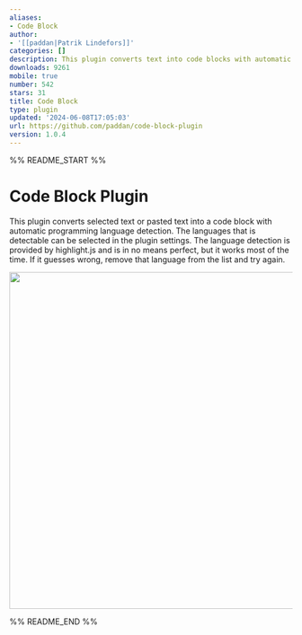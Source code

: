 ```yaml
---
aliases:
- Code Block
author:
- '[[paddan|Patrik Lindefors]]'
categories: []
description: This plugin converts text into code blocks with automatic language detection.
downloads: 9261
mobile: true
number: 542
stars: 31
title: Code Block
type: plugin
updated: '2024-06-08T17:05:03'
url: https://github.com/paddan/code-block-plugin
version: 1.0.4
---
```


%% README_START %%

# Code Block Plugin

This plugin converts selected text or pasted text into a code block with automatic programming language detection. The languages that
is detectable can be selected in the plugin settings. The language detection is provided by highlight.js and is in no means
perfect, but it works most of the time. If it guesses wrong, remove that language from the list and try again.

<img height="600" src="usage.gif" width="800"/>


%% README_END %%